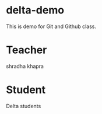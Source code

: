# delta-demo
This is demo for Git and Github class.

# Teacher
shradha khapra

# Student
Delta students